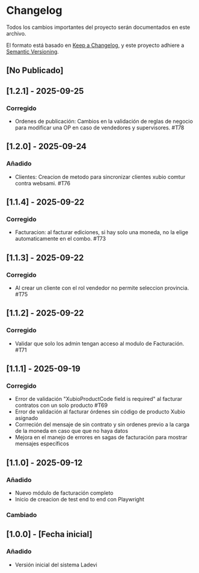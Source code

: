 # Changelog

Todos los cambios importantes del proyecto serán documentados en este archivo.

El formato está basado en [Keep a Changelog](https://keepachangelog.com/es-ES/1.0.0/),
y este proyecto adhiere a [Semantic Versioning](https://semver.org/lang/es/).

## [No Publicado]

## [1.2.1] - 2025-09-25

### Corregido

- Ordenes de publicación: Cambios en la validación de reglas de negocio para modificar una OP en caso de vendedores y supervisores. #T78

## [1.2.0] - 2025-09-24

### Añadido

- Clientes: Creacion de metodo para sincronizar clientes xubio comtur contra websami. #T76

## [1.1.4] - 2025-09-22

### Corregido

- Facturacion: al facturar ediciones, si hay solo una moneda, no la elige automaticamente en el combo. #T73

## [1.1.3] - 2025-09-22

### Corregido

- Al crear un cliente con el rol vendedor no permite seleccion provincia. #T75

## [1.1.2] - 2025-09-22

### Corregido

- Validar que solo los admin tengan acceso al modulo de Facturación. #T71

## [1.1.1] - 2025-09-19

### Corregido

- Error de validación "XubioProductCode field is required" al facturar contratos con un solo producto #T69
- Error de validación al facturar órdenes sin código de producto Xubio asignado
- Corrreción del mensaje de sin contrato y sin ordenes previo a la carga de la moneda en caso que que no haya datos
- Mejora en el manejo de errores en sagas de facturación para mostrar mensajes específicos

## [1.1.0] - 2025-09-12

### Añadido

- Nuevo módulo de facturación completo
- Inicio de creacion de test end to end con Playwright

### Cambiado

## [1.0.0] - [Fecha inicial]

### Añadido

- Versión inicial del sistema Ladevi
